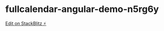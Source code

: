 # fullcalendar-angular-demo-n5rg6y

[Edit on StackBlitz ⚡️](https://stackblitz.com/edit/fullcalendar-angular-demo-n5rg6y)